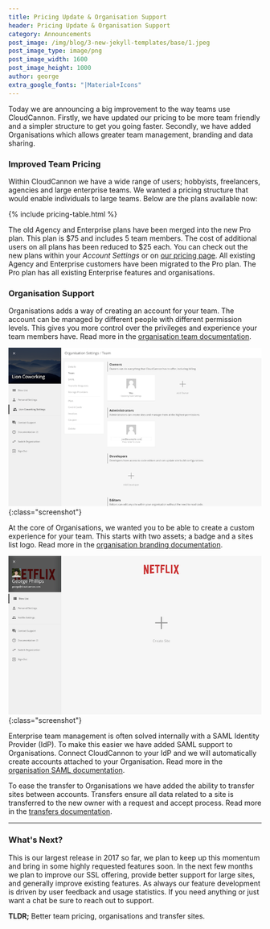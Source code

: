 ```yaml
---
title: Pricing Update & Organisation Support
header: Pricing Update & Organisation Support
category: Announcements
post_image: /img/blog/3-new-jekyll-templates/base/1.jpeg
post_image_type: image/png
post_image_width: 1600
post_image_height: 1000
author: george
extra_google_fonts: "|Material+Icons"
---
```


Today we are announcing a big improvement to the way teams use CloudCannon. Firstly, we have updated our pricing to be more team friendly and a simpler structure to get you going faster. Secondly, we have added Organisations which allows greater team management, branding and data sharing.

### Improved Team Pricing

Within CloudCannon we have a wide range of users; hobbyists, freelancers, agencies and large enterprise teams. We wanted a pricing structure that would enable individuals to large teams. Below are the plans available now:

{% include pricing-table.html %}

The old Agency and Enterprise plans have been merged into the new Pro plan. This plan is $75 and includes 5 team members. The cost of additional users on all plans has been reduced to $25 each. You can check out the new plans within your *Account Settings* or on [our pricing page](/pricing/). All existing Agency and Enterprise customers have been migrated to the Pro plan. The Pro plan has all existing Enterprise features and organisations.

### Organisation Support

Organisations adds a way of creating an account for your team. The account can be managed by different people with different permission levels. This gives you more control over the privileges and experience your team members have. Read more in the [organisation team documentation](#).

![CloudCannon team management interface](/img/blog/organisations/add-team-member.png){:class="screenshot"}

At the core of Organisations, we wanted you to be able to create a custom experience for your team. This starts with two assets; a badge and a sites list logo. Read more in the [organisation branding documentation](#).

![CloudCannon sites list branded with the Netflix Logo](/img/blog/organisations/branded-sites-list.png){:class="screenshot"}

Enterprise team management is often solved internally with a SAML Identity Provider (IdP). To make this easier we have added SAML support to Organisations. Connect CloudCannon to your IdP and we will automatically create accounts attached to your Organisation. Read more in the [organisation SAML documentation](#).

To ease the transfer to Organisations we have added the ability to transfer sites between accounts. Transfers ensure all data related to a site is transferred to the new owner with a request and accept process. Read more in the [transfers documentation](#).

---

### What's Next?

This is our largest release in 2017 so far, we plan to keep up this momentum and bring in some highly requested features soon. In the next few months we plan to improve our SSL offering, provide better support for large sites, and generally improve existing features. As always our feature development is driven by user feedback and usage statistics. If you need anything or just want a chat be sure to reach out to support.

**TLDR;** Better team pricing, organisations and transfer sites.